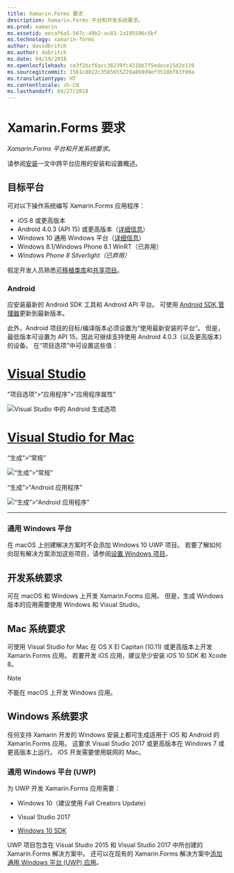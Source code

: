```yaml
---
title: Xamarin.Forms 要求
description: Xamarin.Forms 平台和开发系统要求。
ms.prod: xamarin
ms.assetid: eecaf6a5-567c-49b2-ac83-2a195596c5bf
ms.technology: xamarin-forms
author: davidbritch
ms.author: dabritch
ms.date: 04/19/2018
ms.openlocfilehash: ce3f2bcf6acc36239fc431bb7f5edece15d2e139
ms.sourcegitcommit: 1561c8022c3585655229a869d9ef3510bf83f00a
ms.translationtype: HT
ms.contentlocale: zh-CN
ms.lasthandoff: 04/27/2018
---
```

# <a name="xamarinforms-requirements"></a>Xamarin.Forms 要求

_Xamarin.Forms 平台和开发系统要求。_

请参阅[安装](~/cross-platform/get-started/installation/index.md)一文中跨平台应用的安装和设置概述。

## <a name="target-platforms"></a>目标平台

可对以下操作系统编写 Xamarin.Forms 应用程序：

-  iOS 8 或更高版本
-  Android 4.0.3 (API 15) 或更高版本（[详细信息](#android)）
-  Windows 10 通用 Windows 平台（[详细信息](#windows10)）
-  Windows 8.1/Windows Phone 8.1 WinRT（已弃用）
-  *Windows Phone 8 Silverlight（已弃用）*

假定开发人员熟悉[可移植类库](~/cross-platform/app-fundamentals/pcl.md)和[共享项目](~/cross-platform/app-fundamentals/shared-projects.md)。

<a name="android" />

### <a name="android"></a>Android

应安装最新的 Android SDK 工具和 Android API 平台。 可使用 [Android SDK 管理器](~/android/get-started/installation/android-sdk.md)更新到最新版本。

此外，Android 项目的目标/编译版本必须设置为“使用最新安装的平台”。 但是，最低版本可设置为 API 15，因此可继续支持使用 Android 4.0.3（以及更高版本）的设备。 在“项目选项”中可设置这些值：

# <a name="visual-studiotabvswin"></a>[Visual Studio](#tab/vswin)

“项目选项”>“应用程序”>“应用程序属性”

![](installation-images/options-android-vs-sml.png "Visual Studio 中的 Android 生成选项")

# <a name="visual-studio-for-mactabvsmac"></a>[Visual Studio for Mac](#tab/vsmac)

“生成”>“常规”

![](installation-images/options-general-sml.png "“生成”>“常规”")

“生成”>“Android 应用程序”

![](installation-images/options-android-sml.png "“生成”>“Android 应用程序”")

-----

<a name="windows10" />

### <a name="universal-windows-platform"></a>通用 Windows 平台

在 macOS 上创建解决方案时不会添加 Windows 10 UWP 项目。 若要了解如何向现有解决方案添加这些项目，请参阅[设置 Windows 项目](~/xamarin-forms/platform/windows/installation/index.md)。

## <a name="development-system-requirements"></a>开发系统要求

可在 macOS 和 Windows 上开发 Xamarin.Forms 应用。 但是，生成 Windows 版本的应用需要使用 Windows 和 Visual Studio。

## <a name="mac-system-requirements"></a>Mac 系统要求

可使用 Visual Studio for Mac 在 OS X El Capitan (10.11) 或更高版本上开发 Xamarin.Forms 应用。 若要开发 iOS 应用，建议至少安装 iOS 10 SDK 和 Xcode 8。

> [!NOTE]
>  不能在 macOS 上开发 Windows 应用。

## <a name="windows-system-requirements"></a>Windows 系统要求

任何支持 Xamarin 开发的 Windows 安装上都可生成适用于 iOS 和 Android 的 Xamarin.Forms 应用。 这要求 Visual Studio 2017 或更高版本在 Windows 7 或更高版本上运行。 iOS 开发需要使用联网的 Mac。

### <a name="universal-windows-platform-uwp"></a>通用 Windows 平台 (UWP)

为 UWP 开发 Xamarin.Forms 应用需要：

* Windows 10（建议使用 Fall Creators Update）

* Visual Studio 2017

* [Windows 10 SDK](https://dev.windows.com/downloads/windows-10-sdk)

UWP 项目包含在 Visual Studio 2015 和 Visual Studio 2017 中所创建的 Xamarin.Forms 解决方案中。
还可以在现有的 Xamarin.Forms 解决方案中[添加通用 Windows 平台 (UWP) 应用](~/xamarin-forms/platform/windows/installation/index.md)。
